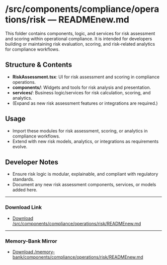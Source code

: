 # /src/components/compliance/operations/risk — READMEnew.md

This folder contains components, logic, and services for risk assessment and scoring within operational compliance. It is intended for developers building or maintaining risk evaluation, scoring, and risk-related analytics for compliance workflows.

## Structure & Contents
- **RiskAssessment.tsx**: UI for risk assessment and scoring in compliance operations.
- **components/**: Widgets and tools for risk analysis and presentation.
- **services/**: Business logic/services for risk calculation, scoring, and analytics.
- (Expand as new risk assessment features or integrations are required.)

## Usage
- Import these modules for risk assessment, scoring, or analytics in compliance workflows.
- Extend with new risk models, analytics, or integrations as requirements evolve.

## Developer Notes
- Ensure risk logic is modular, explainable, and compliant with regulatory standards.
- Document any new risk assessment components, services, or models added here.

---

### Download Link
- [Download /src/components/compliance/operations/risk/READMEnew.md](sandbox:/Users/neilbatchelor/Cursor/1/src/components/compliance/operations/risk/READMEnew.md)

---

### Memory-Bank Mirror
- [Download /memory-bank/components/compliance/operations/risk/READMEnew.md](sandbox:/Users/neilbatchelor/Cursor/1/memory-bank/components/compliance/operations/risk/READMEnew.md)
